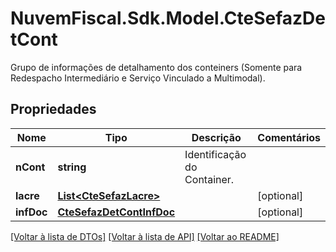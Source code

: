 # NuvemFiscal.Sdk.Model.CteSefazDetCont
Grupo de informações de detalhamento dos conteiners  (Somente para Redespacho Intermediário e Serviço Vinculado a Multimodal).

## Propriedades

Nome | Tipo | Descrição | Comentários
------------ | ------------- | ------------- | -------------
**nCont** | **string** | Identificação do Container. | 
**lacre** | [**List&lt;CteSefazLacre&gt;**](CteSefazLacre.md) |  | [optional] 
**infDoc** | [**CteSefazDetContInfDoc**](CteSefazDetContInfDoc.md) |  | [optional] 

[[Voltar à lista de DTOs]](../README.md#documentation-for-models) [[Voltar à lista de API]](../README.md#documentation-for-api-endpoints) [[Voltar ao README]](../README.md)


